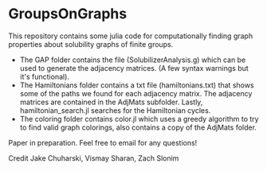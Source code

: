 # GroupsOnGraphs

This repository contains some julia code for computationally finding graph properties about solubility graphs of finite groups. 

- The GAP folder contains the file (SolubilizerAnalysis.g) which can be used to generate the adjacency matrices. (A few syntax warnings but it's functional).
- The Hamiltonians folder contains a txt file (hamiltonians.txt) that shows some of the paths we found for each adjacency matrix. The adjacency matrices are contained in the AdjMats subfolder. Lastly, hamiltonian_search.jl searches for the Hamiltonian cycles.
- The coloring folder contains color.jl which uses a greedy algorithm to try to find valid graph colorings, also contains a copy of the AdjMats folder.

Paper in preparation. Feel free to email for any questions!

Credit Jake Chuharski, Vismay Sharan, Zach Slonim
